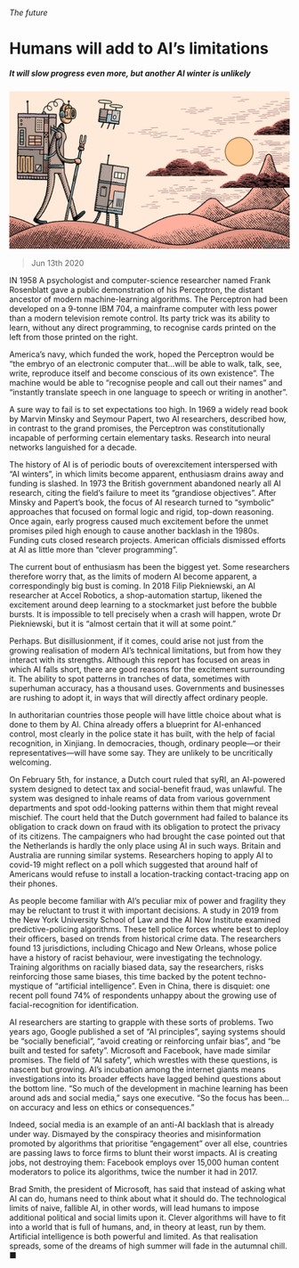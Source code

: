 ###### The future

# Humans will add to AI’s limitations 

##### It will slow progress even more, but another AI winter is unlikely 

![image](images/20200613_TQD006.jpg) 

> Jun 13th 2020 

IN 1958 A psychologist and computer-science researcher named Frank Rosenblatt gave a public demonstration of his Perceptron, the distant ancestor of modern machine-learning algorithms. The Perceptron had been developed on a 9-tonne IBM 704, a mainframe computer with less power than a modern television remote control. Its party trick was its ability to learn, without any direct programming, to recognise cards printed on the left from those printed on the right.

America’s navy, which funded the work, hoped the Perceptron would be “the embryo of an electronic computer that…will be able to walk, talk, see, write, reproduce itself and become conscious of its own existence”. The machine would be able to “recognise people and call out their names” and “instantly translate speech in one language to speech or writing in another”.


A sure way to fail is to set expectations too high. In 1969 a widely read book by Marvin Minsky and Seymour Papert, two AI researchers, described how, in contrast to the grand promises, the Perceptron was constitutionally incapable of performing certain elementary tasks. Research into neural networks languished for a decade.

The history of AI is of periodic bouts of overexcitement interspersed with “AI winters”, in which limits become apparent, enthusiasm drains away and funding is slashed. In 1973 the British government abandoned nearly all AI research, citing the field’s failure to meet its “grandiose objectives”. After Minsky and Papert’s book, the focus of AI research turned to “symbolic” approaches that focused on formal logic and rigid, top-down reasoning. Once again, early progress caused much excitement before the unmet promises piled high enough to cause another backlash in the 1980s. Funding cuts closed research projects. American officials dismissed efforts at AI as little more than “clever programming”.

The current bout of enthusiasm has been the biggest yet. Some researchers therefore worry that, as the limits of modern AI become apparent, a correspondingly big bust is coming. In 2018 Filip Piekniewski, an AI researcher at Accel Robotics, a shop-automation startup, likened the excitement around deep learning to a stockmarket just before the bubble bursts. It is impossible to tell precisely when a crash will happen, wrote Dr Piekniewski, but it is “almost certain that it will at some point.”

Perhaps. But disillusionment, if it comes, could arise not just from the growing realisation of modern AI’s technical limitations, but from how they interact with its strengths. Although this report has focused on areas in which AI falls short, there are good reasons for the excitement surrounding it. The ability to spot patterns in tranches of data, sometimes with superhuman accuracy, has a thousand uses. Governments and businesses are rushing to adopt it, in ways that will directly affect ordinary people.

In authoritarian countries those people will have little choice about what is done to them by AI. China already offers a blueprint for AI-enhanced control, most clearly in the police state it has built, with the help of facial recognition, in Xinjiang. In democracies, though, ordinary people—or their representatives—will have some say. They are unlikely to be uncritically welcoming.

On February 5th, for instance, a Dutch court ruled that syRI, an AI-powered system designed to detect tax and social-benefit fraud, was unlawful. The system was designed to inhale reams of data from various government departments and spot odd-looking patterns within them that might reveal mischief. The court held that the Dutch government had failed to balance its obligation to crack down on fraud with its obligation to protect the privacy of its citizens. The campaigners who had brought the case pointed out that the Netherlands is hardly the only place using AI in such ways. Britain and Australia are running similar systems. Researchers hoping to apply AI to covid-19 might reflect on a poll which suggested that around half of Americans would refuse to install a location-tracking contact-tracing app on their phones.

As people become familiar with AI’s peculiar mix of power and fragility they may be reluctant to trust it with important decisions. A study in 2019 from the New York University School of Law and the AI Now Institute examined predictive-policing algorithms. These tell police forces where best to deploy their officers, based on trends from historical crime data. The researchers found 13 jurisdictions, including Chicago and New Orleans, whose police have a history of racist behaviour, were investigating the technology. Training algorithms on racially biased data, say the researchers, risks reinforcing those same biases, this time backed by the potent techno-mystique of “artificial intelligence”. Even in China, there is disquiet: one recent poll found 74% of respondents unhappy about the growing use of facial-recognition for identification.

AI researchers are starting to grapple with these sorts of problems. Two years ago, Google published a set of “AI principles”, saying systems should be “socially beneficial”, “avoid creating or reinforcing unfair bias”, and “be built and tested for safety”. Microsoft and Facebook, have made similar promises. The field of “AI safety”, which wrestles with these questions, is nascent but growing. AI’s incubation among the internet giants means investigations into its broader effects have lagged behind questions about the bottom line. “So much of the development in machine learning has been around ads and social media,” says one executive. “So the focus has been…on accuracy and less on ethics or consequences.”


Indeed, social media is an example of an anti-AI backlash that is already under way. Dismayed by the conspiracy theories and misinformation promoted by algorithms that prioritise “engagement” over all else, countries are passing laws to force firms to blunt their worst impacts. AI is creating jobs, not destroying them: Facebook employs over 15,000 human content moderators to police its algorithms, twice the number it had in 2017.

Brad Smith, the president of Microsoft, has said that instead of asking what AI can do, humans need to think about what it should do. The technological limits of naive, fallible AI, in other words, will lead humans to impose additional political and social limits upon it. Clever algorithms will have to fit into a world that is full of humans, and, in theory at least, run by them. Artificial intelligence is both powerful and limited. As that realisation spreads, some of the dreams of high summer will fade in the autumnal chill. ■

